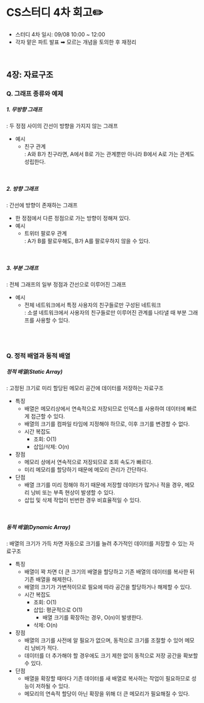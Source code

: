 # CS스터디 4차 회고✏️
- 스터디 4차 일시: 09/08 10:00 ~ 12:00
- 각자 맡은 파트 발표 ➡︎ 모르는 개념을 토의한 후 재정리

<br/>

## 4장: 자료구조

### Q. 그래프 종류와 예제
##### 1. 무방향 그래프
: 두 정점 사이의 간선이 방향을 가지지 않는 그래프
  - 예시
    - 친구 관계 <br/>
    : A와 B가 친구라면, A에서 B로 가는 관계뿐만 아니라 B에서 A로 가는 관계도 성립한다.

<br/>

##### 2. 방향 그래프
: 간선에 방향이 존재하는 그래프
  - 한 정점에서 다른 정점으로 가는 방향이 정해져 있다.
  - 예시
    - 트위터 팔로우 관계 <br/>
    : A가 B를 팔로우해도, B가 A를 팔로우하지 않을 수 있다.

<br/>

##### 3. 부분 그래프
: 전체 그래프의 일부 정점과 간선으로 이루어진 그래프
  - 예시
    - 전체 네트워크에서 특정 사용자의 친구들로만 구성된 네트워크 <br/>
    : 소셜 네트워크에서 사용자의 친구들로만 이루어진 관계를 나타낼 때 부분 그래프를 사용할 수 있다.

<br/><br/>

### Q. 정적 배열과 동적 배열
##### 정적 배열(Static Array)
: 고정된 크기로 미리 할당된 메모리 공간에 데이터를 저장하는 자료구조
  - 특징
    - 배열은 메모리상에서 연속적으로 저장되므로 인덱스를 사용하여 데이터에 빠르게 접근할 수 있다.
    - 배열의 크기를 컴파일 타임에 지정해야 하므로, 이후 크기를 변경할 수 없다.
    - 시간 복잡도
      - 조회: O(1) 
      - 삽입/삭제: O(n) 
  - 장점
    - 메모리 상에서 연속적으로 저장되므로 조회 속도가 빠르다.
    - 미리 메모리를 할당하기 때문에 메모리 관리가 간단하다.
  - 단점
    - 배열 크기를 미리 정해야 하기 때문에 저장할 데이터가 많거나 적을 경우, 메모리 낭비 또는 부족 현상이 발생할 수 있다.
    - 삽입 및 삭제 작업이 빈번한 경우 비효율적일 수 있다.

<br/>

##### 동적 배열(Dynamic Array)
: 배열의 크기가 가득 차면 자동으로 크기를 늘려 추가적인 데이터를 저장할 수 있는 자료구조
  - 특징
    - 배열이 꽉 차면 더 큰 크기의 배열을 할당하고 기존 배열의 데이터를 복사한 뒤 기존 배열을 해제한다.
    - 배열의 크기가 가변적이므로 필요에 따라 공간을 할당하거나 해제할 수 있다.
    - 시간 복잡도
      - 조회: O(1)
      - 삽입: 평균적으로 O(1)
        - 배열 크기를 확장하는 경우, O(n)이 발생한다. 
      - 삭제: O(n)
  - 장점
    - 배열의 크기를 사전에 알 필요가 없으며, 동적으로 크기를 조절할 수 있어 메모리 낭비가 적다.
    - 데이터를 더 추가해야 할 경우에도 크기 제한 없이 동적으로 저장 공간을 확보할 수 있다.
  - 단점
    - 배열을 확장할 때마다 기존 데이터를 새 배열로 복사하는 작업이 필요하므로 성능이 저하될 수 있다.
    - 메모리의 연속적 할당이 아닌 확장을 위해 더 큰 메모리가 필요해질 수 있다.


<br/><br/>
<br/>

